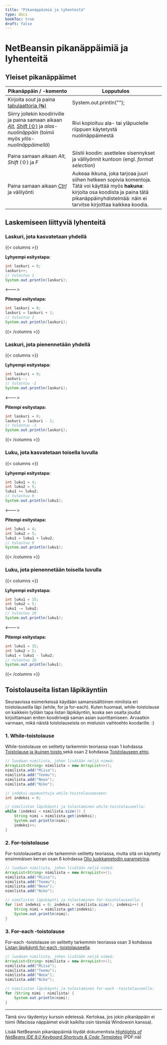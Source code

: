 ```yaml
---
title: "Pikanäppäimiä ja lyhenteitä"
type: docs
bookToc: true
draft: false
---
```


# NetBeansin pikanäppäimiä ja lyhenteitä

## Yleiset pikanäppäimet

Pikanäppäin / -komento | Lopputulos
--- | --- 
Kirjoita *sout* ja paina [tabulaattoria (↹)](https://fi.wikipedia.org/wiki/Tab_(n%C3%A4pp%C3%A4in)) | System.out.println("");
Siirry jollekin koodiriville ja paina samaan aikaan [*Alt*](https://fi.wikipedia.org/wiki/Alt), [*Shift* (⇧)](https://fi.wikipedia.org/wiki/Shift) ja *alas-nuolinäppäin* (toimii myös *ylös-nuolinäppäimellä*) | Rivi kopioituu ala- tai yläpuolelle riippuen käytetystä nuolinäppäimestä
Paina samaan aikaan *Alt*, *Shift* (⇧) ja *F* | Siistii koodin: asettelee sisennykset ja välilyönnit kuntoon (engl. *format selection*)
Paina samaan aikaan [*Ctrl*](https://en.wikipedia.org/wiki/Control_key) ja välilyönti | Aukeaa ikkuna, joka tarjoaa juuri siihen hetkeen sopivia komentoja. Tätä voi käyttää myös **hakuna**: kirjoita osa koodista ja paina tätä pikanäppäinyhdistelmää: näin ei tarvitse kirjoittaa kaikkea koodia.

## Laskemiseen liittyviä lyhenteitä

### Laskuri, jota kasvatetaan yhdellä

{{< columns >}} <!-- begin columns block -->

**Lyhyempi esitystapa:**

```java
int laskuri = 0;
laskuri++;
// tulostuu 1
System.out.println(laskuri);
``` 
<---> <!-- magic sparator, between columns -->

**Pitempi esitystapa:**

```java
int laskuri = 0;
laskuri = laskuri + 1;
// tulostuu 1
System.out.println(laskuri);
``` 

{{< /columns >}}

### Laskuri, jota pienennetään yhdellä

{{< columns >}} <!-- begin columns block -->

**Lyhyempi esitystapa:**

```java
int laskuri = 0;
laskuri--;
// tulostuu -1
System.out.println(laskuri);
``` 
<---> <!-- magic sparator, between columns -->

**Pitempi esitystapa:**

```java
int laskuri = 0;
laskuri = laskuri - 1;
// tulostuu -1
System.out.println(laskuri);
``` 

{{< /columns >}}

### Luku, jota kasvatetaan toisella luvulla

{{< columns >}} <!-- begin columns block -->

**Lyhyempi esitystapa:**

```java
int luku1 = 4;
int luku2 = 5;
luku1 += luku2;
// tulostuu 9
System.out.println(luku1);
```
<---> <!-- magic sparator, between columns -->

**Pitempi esitystapa:**

```java
int luku1 = 4;
int luku2 = 5;
luku1 = luku1 + luku2;
// tulostuu 9
System.out.println(luku1);
```

{{< /columns >}}

### Luku, jota pienennetään toisella luvulla

{{< columns >}} <!-- begin columns block -->

**Lyhyempi esitystapa:**

```java
int luku1 = 15;
int luku2 = 5;
luku1 -= luku2;
// tulostuu 10
System.out.println(luku1);
```
<---> <!-- magic sparator, between columns -->

**Pitempi esitystapa:**

```java
int luku1 = 15;
int luku2 = 5;
luku1 = luku1 - luku2;
// tulostuu 10
System.out.println(luku1);
```

{{< /columns >}}


## Toistolauseita listan läpikäyntiin

Seuraavissa esimerkeissä käydään samansisältöinen nimilista eri toistolauseilla läpi (while, for ja for-each). Kuten huomaat, while-toistolause on kaikkein työläin tapa listan läpikäyntiin, koska sen osalta joudut kirjoittamaan eniten koodirivejä saman asian suorittamiseen. Arvaatkin varmaan, mikä näistä toistolauseista on mieluisin vaihtoehto koodarille. :)

### 1. While-toistolause
While-toistolause on selitetty tarkemmin teoriassa osan 1 kohdassa [Toistolause ja ikuinen toisto
](https://ohjelmointi-19.mooc.fi/osa-1/6-toistaminen#heading-toistolause-ja-ikuinen-toisto) sekä osan 2 kohdassa [Toistolauseen ehto](https://ohjelmointi-19.mooc.fi/osa-2/2-loogiset-operaatiot#heading-toistolauseen-ehto).

```java
// luodaan nimilista, johon lisätään neljä nimeä:
ArrayList<String> nimilista = new ArrayList<>();
nimilista.add("Miisa");
nimilista.add("Teemu");
nimilista.add("Neea");
nimilista.add("Niko");

// indeksi-apumuuttuja while-toistolauseeseen:
int indeksi = 0;

// nimilistan läpikäynti ja tulostaminen while-toistolauseella:
while (indeksi < nimilista.size()) {
	String nimi = nimilista.get(indeksi);
	System.out.println(nimi);
	indeksi++;
}
```

### 2. For-toistolause

For-toistolausetta ei ole tarkemmin selitetty teoriassa, mutta sitä on käytetty ensimmäisen kerran osan 6 kohdassa [Olio luokkametodin parametrina](https://ohjelmointi-19.mooc.fi/osa-6/1-luokka-ja-oliometodit#heading-olio-luokkametodin-parametrina).

```java
// luodaan nimilista, johon lisätään neljä nimeä:
ArrayList<String> nimilista = new ArrayList<>();
nimilista.add("Miisa");
nimilista.add("Teemu");
nimilista.add("Neea");
nimilista.add("Niko");

// nimilistan läpikäynti ja tulostaminen for-toistolauseella:
for (int indeksi = 0; indeksi < nimilista.size(); indeksi++) {
	String nimi = nimilista.get(indeksi);
	System.out.println(nimi);
}
```

### 3. For-each -toistolause
For-each -toistolause on selitetty tarkemmin teoriassa osan 3 kohdassa [Listan läpikäynti for-each -toistolauseella](https://ohjelmointi-19.mooc.fi/osa-3/2-listat#heading-listan-lapikaynti-for-each-toistolauseella).

```java
// luodaan nimilista, johon lisätään neljä nimeä:
ArrayList<String> nimilista = new ArrayList<>();
nimilista.add("Miisa");
nimilista.add("Teemu");
nimilista.add("Neea");
nimilista.add("Niko");

// nimilistan läpikäynti ja tulostaminen for-each -toistolauseella:
for (String nimi : nimilista) {
	System.out.println(nimi);
}
```

---
Tämä sivu täydentyy kurssin edetessä. Kertokaa, jos jokin pikanäppäin ei toimi (Macissa näppäimet eivät kaikilta osin täsmää Windowsin kanssa).

Lisää NetBeansin pikanäppäimiä löydät dokumentista [*Highlights of NetBeans IDE 8.0 Keyboard Shortcuts & Code Templates*](https://netbeans.org/project_downloads/usersguide/shortcuts-80.pdf) (PDF:nä)